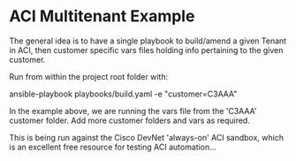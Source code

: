 # ACI Multitenant Example

The general idea is to have a single playbook to build/amend a given Tenant in ACI, then customer specific vars files holding info pertaining to the given customer.

Run from within the project root folder with:

ansible-playbook playbooks/build.yaml -e "customer=C3AAA"

In the example above, we are running the vars file from the 'C3AAA' customer folder. Add more customer folders and vars as required.

This is being run against the Cisco DevNet 'always-on' ACI sandbox, which is an excellent free resource for testing ACI automation...

